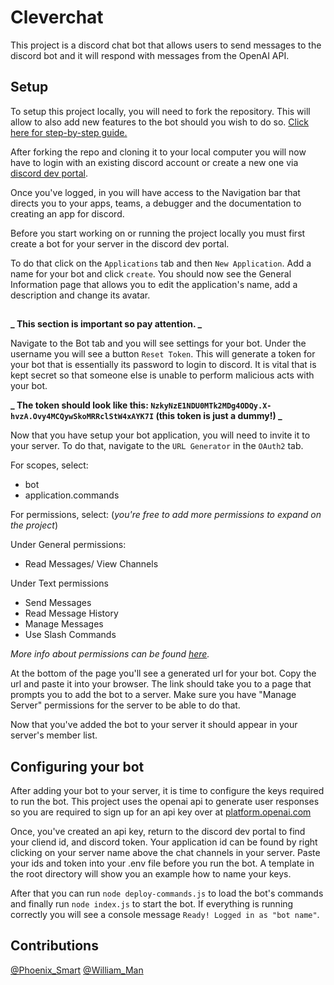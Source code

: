 # Cleverchat

This project is a discord chat bot that allows users to send messages to the discord bot and it will respond
with messages from the OpenAI API.

## Setup

To setup this project locally, you will need to fork the repository. This will allow to also add new features to the bot should you wish to do so. [Click here for step-by-step guide.](https://docs.github.com/en/get-started/writing-on-github/getting-started-with-writing-and-formatting-on-github/basic-writing-and-formatting-syntax)

After forking the repo and cloning it to your local computer you will now have to login with an existing discord account or create a new one via [discord dev portal](https://discord.com/developers/).

Once you've logged, in you will have access to the Navigation bar that directs you to your apps, teams, a debugger and the documentation to creating an app for discord.

Before you start working on or running the project locally you must first create a bot for your server in the discord dev portal.

To do that click on the `Applications` tab and then `New Application`. Add a name for your bot and click `create`. You should now see the General Information page that allows you to edit the application's name, add a description and change its avatar.

##

**_ This section is important so pay attention. _**

Navigate to the Bot tab and you will see settings for your bot. Under the username you will see a button `Reset Token`. This will generate a token for your bot that is essentially its password to login to discord. It is vital that is kept secret so that someone else is unable to perform malicious acts with your bot.

**_ The token should look like this: `NzkyNzE1NDU0MTk2MDg4ODQy.X-hvzA.Ovy4MCQywSkoMRRclStW4xAYK7I` (this token is just a dummy!) _**

Now that you have setup your bot application, you will need to invite it to your server. To do that, navigate to the `URL Generator` in the `OAuth2` tab.

For scopes, select:

- bot
- application.commands

For permissions, select:
(_you're free to add more permissions to expand on the project_)

Under General permissions:

- Read Messages/ View Channels

Under Text permissions

- Send Messages
- Read Message History
- Manage Messages
- Use Slash Commands

_More info about permissions can be found [here](https://discord.com/developers/docs/topics/permissions)._

At the bottom of the page you'll see a generated url for your bot. Copy the url and paste it into your browser.
The link should take you to a page that prompts you to add the bot to a server. Make sure you have "Manage Server" permissions for the server to be able to do that.

Now that you've added the bot to your server it should appear in your server's member list.

## Configuring your bot

After adding your bot to your server, it is time to configure the keys required to run the bot.
This project uses the openai api to generate user responses so you are required to sign up for an api key over at [platform.openai.com](https://platform.openai.com/docs/overview)

Once, you've created an api key, return to the discord dev portal to find your cliend id, and discord token. Your application id can be found by right clicking on your server name above the chat channels in your server. Paste your ids and token into your .env file before you run the bot. A template in the root directory will show you an example how to name your keys.

After that you can run `node deploy-commands.js` to load the bot's commands and finally run `node index.js` to start the bot. If everything is running correctly you will see a console message `Ready! Logged in as "bot name"`.

## Contributions

[@Phoenix_Smart](https://github.com/RayFFH)
[@William_Man](https://github.com/william-man)
